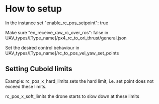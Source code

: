 # How to setup
In the instance set "enable_rc_pos_setpoint": true

Make sure "en_receive_raw_rc_over_ros": false in UAV_types/[Type_name]/px4_rc_to_ori_thrust/general.json

Set the desired control behaviour in UAV_types/[Type_name]/rc_to_pos_vel_yaw_set_points

## Setting Cuboid limits
Example: rc_pos_x_hard_limits sets the hard limit, i.e. set point does not exceed these limits.

rc_pos_x_soft_limits the drone starts to slow down at these limits